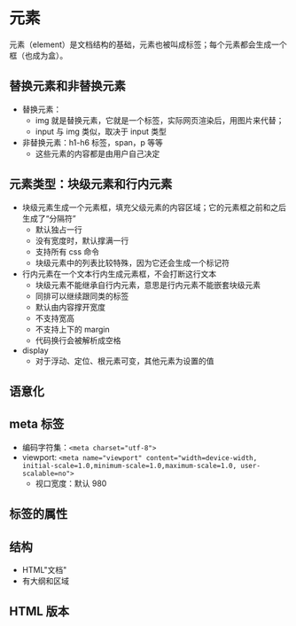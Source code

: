 # 元素

元素（element）是文档结构的基础，元素也被叫成标签；每个元素都会生成一个框（也成为盒）。

## 替换元素和非替换元素

- 替换元素：
  - img 就是替换元素，它就是一个标签，实际网页渲染后，用图片来代替；
  - input 与 img 类似，取决于 input 类型
- 非替换元素：h1-h6 标签，span，p 等等
  - 这些元素的内容都是由用户自己决定

## 元素类型：块级元素和行内元素

- 块级元素生成一个元素框，填充父级元素的内容区域；它的元素框之前和之后生成了“分隔符”
  - 默认独占一行
  - 没有宽度时，默认撑满一行
  - 支持所有 css 命令
  - 块级元素中的列表比较特殊，因为它还会生成一个标记符
- 行内元素在一个文本行内生成元素框，不会打断这行文本
  - 块级元素不能继承自行内元素，意思是行内元素不能嵌套块级元素
  - 同排可以继续跟同类的标签
  - 默认由内容撑开宽度
  - 不支持宽高
  - 不支持上下的 margin
  - 代码换行会被解析成空格
- display
  - 对于浮动、定位、根元素可变，其他元素为设置的值

## 语意化

## meta 标签

- 编码字符集：`<meta charset="utf-8">`
- viewport: `<meta name="viewport" content="width=device-width, initial-scale=1.0,minimum-scale=1.0,maximum-scale=1.0, user-scalable=no">`
  - 视口宽度：默认 980

## 标签的属性

## 结构

- HTML"文档"
- 有大纲和区域

## HTML 版本
